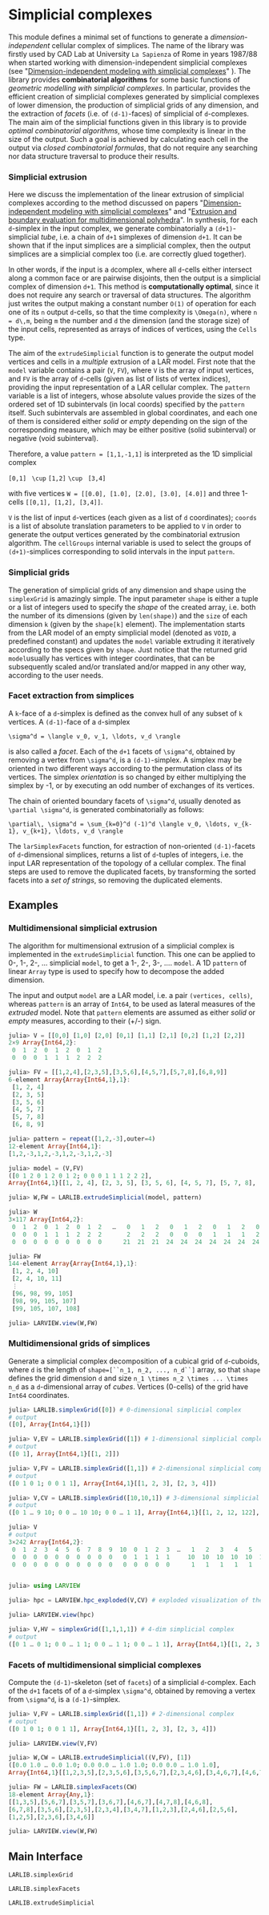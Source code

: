 # Simplicial complexes

This module defines a minimal set of functions to generate a *dimension-independent* cellular complex of simplices.
The name of the library was firstly used by  CAD Lab at University ``La Sapienza`` of Rome  in years 1987/88 when started working with dimension-independent simplicial complexes (see "[Dimension-independent modeling with simplicial complexes](https://dl.acm.org/citation.cfm?doid=169728.169719)" ).
The library provides  **combinatorial algorithms** for some basic functions of *geometric modelling with simplicial complexes*. In particular, provides the efficient creation of simplicial complexes generated by simplicial complexes of lower dimension, the production of simplicial grids of any dimension, and the extraction of *facets* (i.e. of ``(d-1)``-faces) of simplicial of ``d``-complexes. The main aim of the simplicial functions given in this library is to provide *optimal combinatorial algorithms*, whose time complexity is linear in the size of the output.
Such a goal is achieved by calculating each cell in the output via *closed combinatorial formulas*, that do not require any searching nor data structure traversal to produce their results.

### Simplicial extrusion

Here we discuss the implementation of the linear extrusion of simplicial complexes according to the method discussed on papers "[Dimension-independent modeling with simplicial complexes](https://dl.acm.org/citation.cfm?doid=169728.169719)" and "[Extrusion and boundary evaluation for multidimensional polyhedra](https://www.sciencedirect.com/science/article/pii/001044859190080G)". In synthesis, for each ``d``-simplex in the input complex, we generate combinatorially a ``(d+1)``-simplicial *tube*, i.e. a chain of ``d+1`` simplexes of dimension ``d+1``. It can be shown that if the input simplices are a simplicial complex, then the output simplices are a simplicial complex too (i.e. are correctly glued together). 

In other words, if the input is a ``d``complex, where all ``d``-cells either intersect along a common face or are pairwise disjoints, then the output is  a simplicial complex of dimension ``d+1``. This method is **computationally optimal**, since it does not require any search or traversal of data structures. The algorithm just writes the output making a constant number ``O(1)`` of operation for each one of its ``n`` output ``d``-cells, so that the time complexity is ``\Omega(n)``, where ``n = d\,m``, being ``m`` the number and ``d`` the dimension (and the storage size) of the input cells, represented as arrays of indices of vertices, using the `Cells` type.

The aim of the `extrudeSimplicial` function is  to generate the output model vertices and cells in a *multiple* extrusion of a LAR model.
First note that the `model` variable contains a pair (`V`, `FV`), where `V` is the array of input vertices, and `FV` is the array of ``d``-cells (given as list of lists of vertex indices), providing the  input representation of a LAR cellular complex.
The `pattern` variable is a list of integers, whose absolute values provide the sizes of the ordered set of 1D subintervals (in local coords) specified by the `pattern` itself. Such subintervals are assembled in global coordinates, and each one of them is considered either *solid* or *empty* depending on the sign of the corresponding measure, which may be either positive (solid subinterval) or negative (void subinterval).  

Therefore, a value `pattern = [1,1,-1,1]` is interpreted as the 1D simplicial complex

`[0,1] ` ``\cup`` ` [1,2] ` ``\cup`` ` [3,4]`

with five vertices `W = [[0.0], [1.0], [2.0], [3.0], [4.0]]` and three 1-cells `[[0,1], [1,2], [3,4]]`.

`V` is the list of input ``d``-vertices (each given as a list of ``d`` coordinates);
`coords` is a list of absolute translation parameters to be applied to `V` in order to generate the output vertices generated by the combinatorial extrusion algorithm.
The `cellGroups` internal variable is used to select the groups of ``(d+1)``-simplices corresponding to solid intervals in the input `pattern`.

### Simplicial grids

The generation of simplicial grids of any dimension and shape using the `simplexGrid`
is amazingly simple. The input parameter `shape` is either a tuple or a list of integers used to specify the *shape* of the created array, i.e. both the number of its dimensions (given by `len(shape)`) and the `size` of each dimension ``k`` (given by the `shape[k]` element).
The implementation starts from the LAR model of an empty simplicial  model (denoted as `VOID`, a predefined constant) and updates the `model` variable extruding it iteratively according to the specs given by `shape`.
Just notice that the returned grid `model`usually has vertices with integer coordinates, that can be subsequently scaled and/or translated and/or mapped in any other way, according to the user needs.


### Facet extraction from simplices

A ``k``-face of a ``d``-simplex is defined as the convex hull of any subset of ``k`` vertices.
A ``(d-1)``-face of a ``d``-simplex 

``
\sigma^d = \langle v_0, v_1, \ldots, v_d \rangle
``

 is also called a *facet*. Each of the ``d+1`` facets of ``\sigma^d``, obtained by removing a vertex from ``\sigma^d``, is a ``(d-1)``-simplex. A simplex may be oriented in two different ways according to the permutation
class of its vertices. The simplex *orientation* is so changed by either multiplying the simplex by -1, or by executing an odd number of exchanges of its vertices. 

The chain of oriented boundary facets of ``\sigma^d``, usually denoted as ``\partial \sigma^d``, is generated combinatorially as follows:

``
\partial\, \sigma^d = \sum_{k=0}^d (-1)^d \langle v_0, \ldots, v_{k-1}, v_{k+1}, \ldots, v_d \rangle
``

The `larSimplexFacets` function, for estraction of non-oriented ``(d-1)``-facets of ``d``-dimensional simplices, returns a list of ``d``-tuples of integers, i.e. the input LAR representation of the topology of a cellular complex. The final steps are used to remove the duplicated facets, by transforming the sorted facets into a *set of strings*, so removing the duplicated elements.

## Examples

### Multidimensional simplicial extrusion

The algorithm for multimensional extrusion of a simplicial complex is implemented in the `extrudeSimplicial` function. 
This one can be applied to 0-, 1-, 2-, ... simplicial `model`, to get a 1-, 2-, 3-, .... `model`.  A 1D `pattern` of linear `Array` type is used to specify how to decompose the added dimension.

The input and output `model` are a LAR model, i.e. a pair `(vertices, cells)`, whereas `pattern` is an array of `Int64`, to be used as lateral measures of the *extruded* model. Note that `pattern` elements are assumed as either *solid* or *empty* measures, according to their (+/-) sign.

```julia
julia> V = [[0,0] [1,0] [2,0] [0,1] [1,1] [2,1] [0,2] [1,2] [2,2]]
2×9 Array{Int64,2}:
 0  1  2  0  1  2  0  1  2
 0  0  0  1  1  1  2  2  2

julia> FV = [[1,2,4],[2,3,5],[3,5,6],[4,5,7],[5,7,8],[6,8,9]]
6-element Array{Array{Int64,1},1}:
 [1, 2, 4]
 [2, 3, 5]
 [3, 5, 6]
 [4, 5, 7]
 [5, 7, 8]
 [6, 8, 9]

julia> pattern = repeat([1,2,-3],outer=4)
12-element Array{Int64,1}:
[1,2,-3,1,2,-3,1,2,-3,1,2,-3]

julia> model = (V,FV)
([0 1 2 0 1 2 0 1 2; 0 0 0 1 1 1 2 2 2], 
Array{Int64,1}[[1, 2, 4], [2, 3, 5], [3, 5, 6], [4, 5, 7], [5, 7, 8], [6, 8, 9]])

julia> W,FW = LARLIB.extrudeSimplicial(model, pattern)

julia> W
3×117 Array{Int64,2}:
 0  1  2  0  1  2  0  1  2   …   0   1   2   0   1   2   0   1   2   0   1   2
 0  0  0  1  1  1  2  2  2       2   2   2   0   0   0   1   1   1   2   2   2
 0  0  0  0  0  0  0  0  0      21  21  21  24  24  24  24  24  24  24  24  24

julia> FW
144-element Array{Array{Int64,1},1}:
 [1, 2, 4, 10]      
 [2, 4, 10, 11]     
 ⋮                  
 [96, 98, 99, 105]  
 [98, 99, 105, 107] 
 [99, 105, 107, 108]

julia> LARVIEW.view(W,FW)
```


### Multidimensional grids of simplices

Generate a simplicial complex decomposition of a cubical grid of ``d``-cuboids, where ``d`` is the length of `shape=[``n_1, n_2, ..., n_d``]` array, so that `shape` defines the grid dimension ``d`` and size ``n_1 \times n_2 \times ... \times n_d``  as a ``d``-dimensional array of *cubes*. Vertices (0-cells) of the grid have `Int64` coordinates.

```julia
julia> LARLIB.simplexGrid([0]) # 0-dimensional simplicial complex
# output
([0], Array{Int64,1}[])

julia> V,EV = LARLIB.simplexGrid([1]) # 1-dimensional simplicial complex
# output
([0 1], Array{Int64,1}[[1, 2]])

julia> V,FV = LARLIB.simplexGrid([1,1]) # 2-dimensional simplicial complex
# output
([0 1 0 1; 0 0 1 1], Array{Int64,1}[[1, 2, 3], [2, 3, 4]])

julia> V,CV = LARLIB.simplexGrid([10,10,1]) # 3-dimensional simplicial complex
# output
([0 1 … 9 10; 0 0 … 10 10; 0 0 … 1 1], Array{Int64,1}[[1, 2, 12, 122], [2, 12, 122, 123], [12, 122, 123, 133], [2, 12, 13, 123], [12, 13, 123, 133], [13, 123, 133, 134], [2, 3, 13, 123], [3, 13, 123, 124], [13, 123, 124, 134], [3, 13, 14, 124]  …  [119, 229, 230, 240], [109, 119, 120, 230], [119, 120, 230, 240], [120, 230, 240, 241], [109, 110, 120, 230], [110, 120, 230, 231], [120, 230, 231, 241], [110, 120, 121, 231], [120, 121, 231, 241], [121, 231, 241, 242]])

julia> V
# output
3×242 Array{Int64,2}:
 0  1  2  3  4  5  6  7  8  9  10  0  1  2  3  …   1   2   3   4   5   6   7   8   9  10
 0  0  0  0  0  0  0  0  0  0   0  1  1  1  1     10  10  10  10  10  10  10  10  10  10
 0  0  0  0  0  0  0  0  0  0   0  0  0  0  0      1   1   1   1   1   1   1   1   1   1


julia> using LARVIEW

julia> hpc = LARVIEW.hpc_exploded(V,CV) # exploded visualization of the simplicial grid

julia> LARVIEW.view(hpc)

julia> V,HV = simplexGrid([1,1,1,1]) # 4-dim simplicial complex
# output
([0 1 … 0 1; 0 0 … 1 1; 0 0 … 1 1; 0 0 … 1 1], Array{Int64,1}[[1, 2, 3, 5, 9], [2, 3, 5, 9, 10], [3, 5, 9, 10, 11], [5, 9, 10, 11, 13], [2, 3, 5, 6, 10], [3, 5, 6, 10, 11], [5, 6, 10, 11, 13], [6, 10, 11, 13, 14], [3, 5, 6, 7, 11], [5, 6, 7, 11, 13]  …  [4, 6, 10, 11, 12], [6, 10, 11, 12, 14], [3, 4, 6, 7, 11], [4, 6, 7, 11, 12], [6, 7, 11, 12, 14], [7, 11, 12, 14, 15], [4, 6, 7, 8, 12], [6, 7, 8, 12, 14], [7, 8, 12, 14, 15], [8, 12, 14, 15, 16]])
```


### Facets of multidimensional simplicial complexes

Compute the `(d-1)`-skeleton (set of `facets`) of a simplicial `d`-complex.
Each of the ``d+1`` facets of of a ``d``-simplex ``\sigma^d``, obtained by removing a vertex from ``\sigma^d``, is a ``(d-1)``-simplex.


```julia
julia> V,FV = LARLIB.simplexGrid([1,1]) # 2-dimensional complex
# output
([0 1 0 1; 0 0 1 1], Array{Int64,1}[[1, 2, 3], [2, 3, 4]])

julia> LARVIEW.view(V,FV)

julia> W,CW = LARLIB.extrudeSimplicial((V,FV), [1])
([0.0 1.0 … 0.0 1.0; 0.0 0.0 … 1.0 1.0; 0.0 0.0 … 1.0 1.0], 
Array{Int64,1}[[1,2,3,5],[2,3,5,6],[3,5,6,7],[2,3,4,6],[3,4,6,7],[4,6,7,8]])

julia> FW = LARLIB.simplexFacets(CW)
18-element Array{Any,1}:
[[1,3,5],[5,6,7],[3,5,7],[3,6,7],[4,6,7],[4,7,8],[4,6,8],
[6,7,8],[3,5,6],[2,3,5],[2,3,4],[3,4,7],[1,2,3],[2,4,6],[2,5,6],
[1,2,5],[2,3,6],[3,4,6]]

julia> LARVIEW.view(W,FW)
```



## Main Interface

```@docs
LARLIB.simplexGrid
```

```@docs
LARLIB.simplexFacets
```

```@docs
LARLIB.extrudeSimplicial
```
